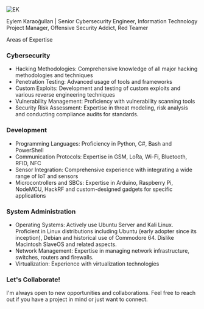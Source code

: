 ![EK](https://karaogullari.com/ek.png)

Eylem Karaoğulları | Senior Cybersecurity Engineer, Information Technology Project Manager, Offensive Security Addict, Red Teamer

Areas of Expertise

### Cybersecurity
- Hacking Methodologies: Comprehensive knowledge of all major hacking methodologies and techniques
- Penetration Testing: Advanced usage of tools and frameworks
- Custom Exploits: Development and testing of custom exploits and various reverse engineering techniques
- Vulnerability Management: Proficiency with vulnerability scanning tools
- Security Risk Assessment: Expertise in threat modeling, risk analysis and conducting compliance audits for standards.

### Development
- Programming Languages: Proficiency in Python, C#, Bash and PowerShell
- Communication Protocols: Expertise in GSM, LoRa, Wi-Fi, Bluetooth, RFID, NFC
- Sensor Integration: Comprehensive experience with integrating a wide range of IoT and sensors
- Microcontrollers and SBCs: Expertise in Arduino, Raspberry Pi, NodeMCU, HackRF and custom-designed gadgets for specific applications

### System Administration
- Operating Systems: Actively use Ubuntu Server and Kali Linux. Proficient in Linux distributions including Ubuntu (early adopter since its inception), Debian and historical use of Commodore 64. Dislike Macintosh SlaveOS and related aspects.
- Network Management: Expertise in managing network infrastructure, switches, routers and firewalls.
- Virtualization: Experience with virtualization technologies

### Let's Collaborate!
I'm always open to new opportunities and collaborations. Feel free to reach out if you have a project in mind or just want to connect.
